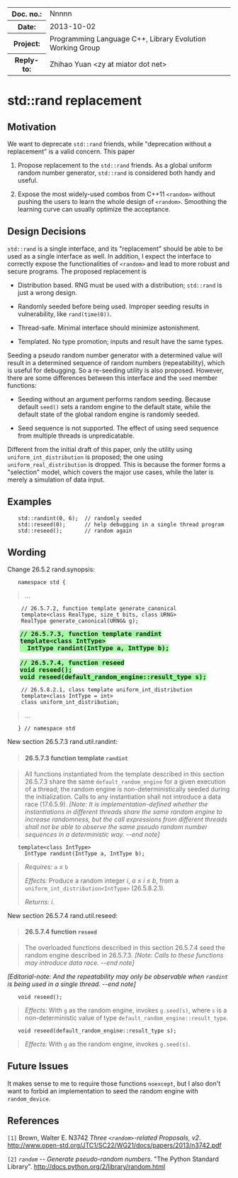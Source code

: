 <!-- maruku -o randint.html randint.md -->

<style type="text/css">
pre code { display: block; margin-left: 2em; }
div { display: block; margin-left: 2em; }
ins { text-decoration: none; font-weight: bold; background-color: #A0FFA0 }
del { text-decoration: line-through; background-color: #FFA0A0 }
</style>

<table><tbody>
<tr><th>Doc. no.:</th>	<td>Nnnnn</td></tr>
<tr><th>Date:</th>	<td>2013-10-02</td></tr>
<tr><th>Project:</th>	<td>Programming Language C++, Library Evolution Working Group</td></tr>
<tr><th>Reply-to:</th>	<td>Zhihao Yuan &lt;zy at miator dot net&gt;</td></tr>
</tbody></table>

# std::rand replacement

## Motivation

We want to deprecate `std::rand` friends, while "deprecation without a
replacement" is a valid concern.  This paper

1. Propose replacement to the `std::rand` friends.  As a global uniform
random number generator, `std::rand` is considered both handy and useful.

2. Expose the most widely-used combos from C++11 `<random>` without pushing
the users to learn the whole design of `<random>`.  Smoothing the learning
curve can usually optimize the acceptance.

## Design Decisions

`std::rand` is a single interface, and its "replacement" should be able to be
used as a single interface as well.  In addition, I expect the interface to
correctly expose the functionalities of `<random>` and lead to more robust
and secure programs.  The proposed replacement is

- Distribution based.  RNG must be used with a distribution; `std::rand`
is just a wrong design.

- Randomly seeded before being used.  Improper seeding results in
vulnerability, like `rand(time(0))`.

- Thread-safe.  Minimal interface should minimize astonishment.

- Templated.  No type promotion; inputs and result have the same types.

Seeding a pseudo random number generator with a determined value will result
in a determined sequence of random numbers (repeatability), which is useful
for debugging.  So a re-seeding utility is also proposed.  However, there are
some differences between this interface and the `seed` member functions:

- Seeding without an argument performs random seeding.  Because default
`seed()` sets a random engine to the default state, while the default state
of the global random engine is randomly seeded.

- Seed sequence is not supported.  The effect of using seed sequence from
multiple threads is unpredicatable.

Different from the initial draft of this paper, only the utility using
`uniform_int_distribution` is proposed; the one using
`uniform_real_distribution` is dropped.  This is because the former forms a
"selection" model, which covers the major use cases, while the later is merely
a simulation of data input.

## Examples

    std::randint(0, 6);  // randomly seeded
    std::reseed(0);      // help debugging in a single thread program
    std::reseed();       // random again

## Wording

Change 26.5.2 rand.synopsis:

    namespace std {
> ...

     // 26.5.7.2, function template generate_canonical
     template<class RealType, size_t bits, class URNG>
     RealType generate_canonical(URNG& g);

<div><ins>
<tt>// 26.5.7.3, function template randint</tt><br/>
<tt>template&lt;class IntType&gt;</tt><br/>
<tt>&nbsp;&nbsp;IntType randint(IntType a, IntType b);</tt><br/>
<br/>
<tt>// 26.5.7.4, function reseed</tt><br/>
<tt>void reseed();</tt><br/>
<tt>void reseed(default_random_engine::result_type s);</tt><br/>
</ins></div>

     // 26.5.8.2.1, class template uniform_int_distribution
     template<class IntType = int>
     class uniform_int_distribution;
> ...

    } // namespace std

New section 26.5.7.3 rand.util.randint:

> #### 26.5.7.3 function template `randint`

> All functions instantiated from the template described in this section
> 26.5.7.3 share the same `default_random_engine` for a given execution of
> a thread; the random engine is non-deterministically seeded during the
> initialization.  Calls to any instantiation shall not introduce a data
> race (17.6.5.9).
> *\[Note: It is implementation-defined whether the instantiations in
> different threads share
> the same random engine to increase randomness, but the call expressions
> from different threads shall not be able to observe the same pseudo random
> number sequences in a deterministic way.  --end note\]*

    template<class IntType>
      IntType randint(IntType a, IntType b);

> _Requires:_ `a` _&le;_ `b`
> 
> _Effects:_ Produce a random integer _i_, _a &le; i &le; b_, from
> a `uniform_int_distribution<IntType>` (26.5.8.2.1).
> 
> _Returns:_ _i_.

New section 26.5.7.4 rand.util.reseed:

> #### 26.5.7.4 function `reseed`

> The overloaded functions described in this section 26.5.7.4 seed the
> random engine described in 26.5.7.3.
> *\[Note:  Calls to these functions may introduce data race.  --end note\]*

*\[Editorial-note:  And the repeatability may only be observable when
`randint` is being used in a single thread.  --end note\]*

    void reseed();

> _Effects:_ With `g` as the random engine, invokes `g.seed(s)`, where
> `s` is a non-deterministic value of type
> `default_random_engine::result_type`.

    void reseed(default_random_engine::result_type s);

> _Effects:_ With `g` as the random engine, invokes `g.seed(s)`.

## Future Issues

It makes sense to me to require those functions `noexcept`, but I also
don't want to forbid an implementation to seed the random engine with
`random_device`.

## References

`[1]` Brown, Walter E. N3742 _Three `<random>`-related Proposals, v2_.
      <http://www.open-std.org/JTC1/SC22/WG21/docs/papers/2013/n3742.pdf>

`[2]` _`random` -- Generate pseudo-random numbers_.
      "The Python Standard Library".
      <http://docs.python.org/2/library/random.html>
